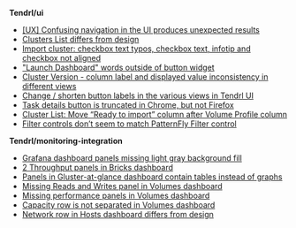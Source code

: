 **Tendrl/ui**

* [[UX] Confusing navigation in the UI produces unexpected results](https://github.com/Tendrl/ui/issues/644)
* [Clusters List differs from design](https://github.com/Tendrl/ui/issues/650)
* [Import cluster: checkbox text typos, checkbox text, infotip and checkbox not aligned](https://github.com/Tendrl/ui/issues/647)
* ["Launch Dashboard" words outside of button widget](https://github.com/Tendrl/ui/issues/646)
* [Cluster Version - column label and displayed value inconsistency in different views](https://github.com/Tendrl/ui/issues/652)
* [Change / shorten button labels in the various views in Tendrl UI](https://github.com/Tendrl/ui/issues/651)
* [Task details button is truncated in Chrome, but not Firefox](https://github.com/Tendrl/ui/issues/645)
* [Cluster List: Move “Ready to import” column after Volume Profile column](https://github.com/Tendrl/ui/issues/653)
* [Filter controls don’t seem to match PatternFly Filter control](https://github.com/Tendrl/ui/issues/638)


**Tendrl/monitoring-integration**
* [Grafana dashboard panels missing light gray background fill](https://github.com/Tendrl/ui/issues/649)
* [2 Throughput panels in Bricks dashboard](https://github.com/Tendrl/monitoring-integration/issues/152)
* [Panels in Gluster-at-glance dashboard contain tables instead of graphs](https://github.com/Tendrl/monitoring-integration/issues/151)
* [Missing Reads and Writes panel in Volumes dashboard](https://github.com/Tendrl/monitoring-integration/issues/150)
* [Missing performance panels in Volumes dashboard](https://github.com/Tendrl/monitoring-integration/issues/149)
* [Capacity row is not separated in Volumes dashboard](https://github.com/Tendrl/monitoring-integration/issues/147)
* [Network row in Hosts dashboard differs from design](https://github.com/Tendrl/monitoring-integration/issues/146)

